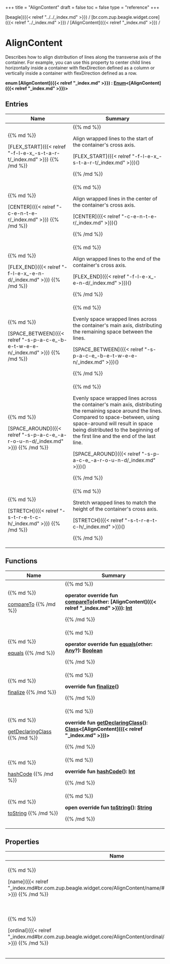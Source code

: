 +++
title = "AlignContent"
draft = false
toc = false
type = "reference"
+++

[beagle]({{< relref "../../_index.md" >}}) / [br.com.zup.beagle.widget.core]({{< relref "../_index.md" >}}) / [AlignContent]({{< relref "_index.md" >}}) / 



# AlignContent  
  

Describes how to align distribution of lines along the transverse axis of the container. For example, you can use this property to center child lines horizontally inside a container with flexDirection defined as a column or vertically inside a container with flexDirection defined as a row.

<b>enum [AlignContent]({{< relref "_index.md" >}}) : [Enum](https://kotlinlang.org/api/latest/jvm/stdlib/kotlin/-enum/index.html)<[AlignContent]({{< relref "_index.md" >}})> </b>   


## Entries  
<table>
  
<thead>
<tr>
<th>
Name  
</th>
<th>
Summary  
</th>
  
</tr>
</thead>
<tbody>
<tr>
<td>
{{% md %}}

[FLEX_START]({{< relref "-f-l-e-x_-s-t-a-r-t/_index.md" >}})
{{% /md %}}
</td>
<td>
{{% md %}}

  

Align wrapped lines to the start of the container's cross axis.

[FLEX_START]({{< relref "-f-l-e-x_-s-t-a-r-t/_index.md" >}})()  
  
   

{{% /md %}}
</td>
</tr>

<tr>
<td>
{{% md %}}

[CENTER]({{< relref "-c-e-n-t-e-r/_index.md" >}})
{{% /md %}}
</td>
<td>
{{% md %}}

  

Align wrapped lines in the center of the container's cross axis.

[CENTER]({{< relref "-c-e-n-t-e-r/_index.md" >}})()  
  
   

{{% /md %}}
</td>
</tr>

<tr>
<td>
{{% md %}}

[FLEX_END]({{< relref "-f-l-e-x_-e-n-d/_index.md" >}})
{{% /md %}}
</td>
<td>
{{% md %}}

  

Align wrapped lines to the end of the container's cross axis.

[FLEX_END]({{< relref "-f-l-e-x_-e-n-d/_index.md" >}})()  
  
   

{{% /md %}}
</td>
</tr>

<tr>
<td>
{{% md %}}

[SPACE_BETWEEN]({{< relref "-s-p-a-c-e_-b-e-t-w-e-e-n/_index.md" >}})
{{% /md %}}
</td>
<td>
{{% md %}}

  

Evenly space wrapped lines across the container's main axis, distributing the remaining space between the lines.

[SPACE_BETWEEN]({{< relref "-s-p-a-c-e_-b-e-t-w-e-e-n/_index.md" >}})()  
  
   

{{% /md %}}
</td>
</tr>

<tr>
<td>
{{% md %}}

[SPACE_AROUND]({{< relref "-s-p-a-c-e_-a-r-o-u-n-d/_index.md" >}})
{{% /md %}}
</td>
<td>
{{% md %}}

  

Evenly space wrapped lines across the container's main axis, distributing the remaining space around the lines. Compared to space-between, using space-around will result in space being distributed to the beginning of the first line and the end of the last line.

[SPACE_AROUND]({{< relref "-s-p-a-c-e_-a-r-o-u-n-d/_index.md" >}})()  
  
   

{{% /md %}}
</td>
</tr>

<tr>
<td>
{{% md %}}

[STRETCH]({{< relref "-s-t-r-e-t-c-h/_index.md" >}})
{{% /md %}}
</td>
<td>
{{% md %}}

  

Stretch wrapped lines to match the height of the container's cross axis.

[STRETCH]({{< relref "-s-t-r-e-t-c-h/_index.md" >}})()  
  
   

{{% /md %}}
</td>
</tr>

</tbody>
</table>


## Functions  
<table>
  
<thead>
<tr>
<th>
Name  
</th>
<th>
Summary  
</th>
  
</tr>
</thead>
<tbody>
<tr>
<td>
{{% md %}}

[compareTo](https://kotlinlang.org/api/latest/jvm/stdlib/kotlin/-enum/compare-to.html)
{{% /md %}}
</td>
<td>
{{% md %}}

  
<b>operator override fun [compareTo](https://kotlinlang.org/api/latest/jvm/stdlib/kotlin/-enum/compare-to.html)(other: [AlignContent]({{< relref "_index.md" >}})): [Int](https://kotlinlang.org/api/latest/jvm/stdlib/kotlin/-int/index.html)</b>  



{{% /md %}}
</td>
</tr>

<tr>
<td>
{{% md %}}

[equals](https://kotlinlang.org/api/latest/jvm/stdlib/kotlin/-enum/equals.html)
{{% /md %}}
</td>
<td>
{{% md %}}

  
<b>operator override fun [equals](https://kotlinlang.org/api/latest/jvm/stdlib/kotlin/-enum/equals.html)(other: [Any](https://kotlinlang.org/api/latest/jvm/stdlib/kotlin/-any/index.html)?): [Boolean](https://kotlinlang.org/api/latest/jvm/stdlib/kotlin/-boolean/index.html)</b>  



{{% /md %}}
</td>
</tr>

<tr>
<td>
{{% md %}}

[finalize](https://kotlinlang.org/api/latest/jvm/stdlib/kotlin/-enum/finalize.html)
{{% /md %}}
</td>
<td>
{{% md %}}

  
<b>override fun [finalize](https://kotlinlang.org/api/latest/jvm/stdlib/kotlin/-enum/finalize.html)()</b>  



{{% /md %}}
</td>
</tr>

<tr>
<td>
{{% md %}}

[getDeclaringClass](https://kotlinlang.org/api/latest/jvm/stdlib/kotlin/-enum/get-declaring-class.html)
{{% /md %}}
</td>
<td>
{{% md %}}

  
<b>override fun [getDeclaringClass](https://kotlinlang.org/api/latest/jvm/stdlib/kotlin/-enum/get-declaring-class.html)(): [Class](https://developer.android.com/reference/kotlin/java/lang/Class.html)<[AlignContent]({{< relref "_index.md" >}})></b>  



{{% /md %}}
</td>
</tr>

<tr>
<td>
{{% md %}}

[hashCode](https://kotlinlang.org/api/latest/jvm/stdlib/kotlin/-enum/hash-code.html)
{{% /md %}}
</td>
<td>
{{% md %}}

  
<b>override fun [hashCode](https://kotlinlang.org/api/latest/jvm/stdlib/kotlin/-enum/hash-code.html)(): [Int](https://kotlinlang.org/api/latest/jvm/stdlib/kotlin/-int/index.html)</b>  



{{% /md %}}
</td>
</tr>

<tr>
<td>
{{% md %}}

[toString](https://kotlinlang.org/api/latest/jvm/stdlib/kotlin/-enum/to-string.html)
{{% /md %}}
</td>
<td>
{{% md %}}

  
<b>open override fun [toString](https://kotlinlang.org/api/latest/jvm/stdlib/kotlin/-enum/to-string.html)(): [String](https://kotlinlang.org/api/latest/jvm/stdlib/kotlin/-string/index.html)</b>  



{{% /md %}}
</td>
</tr>

</tbody>
</table>


## Properties  
<table>
  
<thead>
<tr>
<th>
Name  
</th>
<th>
Summary  
</th>
  
</tr>
</thead>
<tbody>
<tr>
<td>
{{% md %}}

[name]({{< relref "_index.md#br.com.zup.beagle.widget.core/AlignContent/name/#/PointingToDeclaration/" >}})
{{% /md %}}
</td>
<td>
{{% md %}}

  <b>override val [name]({{< relref "_index.md#br.com.zup.beagle.widget.core/AlignContent/name/#/PointingToDeclaration/" >}}): [String](https://kotlinlang.org/api/latest/jvm/stdlib/kotlin/-string/index.html)</b>   

{{% /md %}}
</td>
</tr>

<tr>
<td>
{{% md %}}

[ordinal]({{< relref "_index.md#br.com.zup.beagle.widget.core/AlignContent/ordinal/#/PointingToDeclaration/" >}})
{{% /md %}}
</td>
<td>
{{% md %}}

  <b>override val [ordinal]({{< relref "_index.md#br.com.zup.beagle.widget.core/AlignContent/ordinal/#/PointingToDeclaration/" >}}): [Int](https://kotlinlang.org/api/latest/jvm/stdlib/kotlin/-int/index.html)</b>   

{{% /md %}}
</td>
</tr>

</tbody>
</table>

